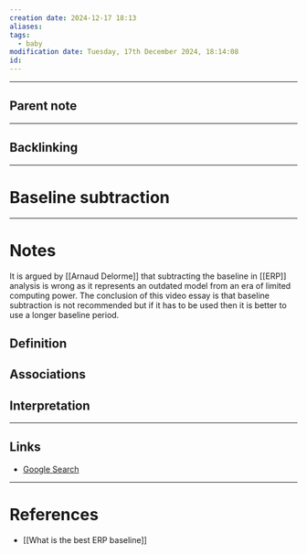 ```yaml
---
creation date: 2024-12-17 18:13
aliases: 
tags:
  - baby
modification date: Tuesday, 17th December 2024, 18:14:08
id:
---
```

---

## Parent note
---
## Backlinking


---
# Baseline subtraction


---
# Notes
It is argued by [[Arnaud Delorme]] that subtracting the baseline in [[ERP]] analysis is wrong as it represents an outdated model from an era of limited computing power. The conclusion of this video essay is that baseline subtraction is not recommended but if it has to be used then it is better to use a longer baseline period.
## Definition

## Associations

## Interpretation

---
## Links
- [Google Search](https://www.google.com/search?q=Baseline+subtraction)

---
# References
+ [[What is the best ERP baseline]]